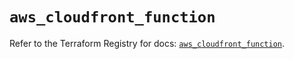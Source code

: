 # `aws_cloudfront_function`

Refer to the Terraform Registry for docs: [`aws_cloudfront_function`](https://registry.terraform.io/providers/hashicorp/aws/5.58.0/docs/resources/cloudfront_function).
